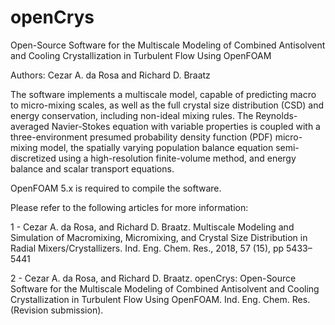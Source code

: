 # openCrys
Open-Source Software for the Multiscale Modeling of Combined Antisolvent and Cooling Crystallization in Turbulent Flow Using OpenFOAM

Authors: Cezar A. da Rosa and Richard D. Braatz
         
The software implements a multiscale model, capable of predicting macro to micro-mixing scales, as well as the full crystal size distribution (CSD) and energy conservation, including non-ideal mixing rules.
The Reynolds-averaged Navier-Stokes equation with variable properties is coupled with a three-environment presumed probability density function (PDF) micro-mixing model, the spatially varying population balance equation semi-discretized using a high-resolution finite-volume method, and energy balance and scalar transport equations.

OpenFOAM 5.x is required to compile the software.

Please refer to the following articles for more information:

1 - Cezar A. da Rosa, and Richard D. Braatz. Multiscale Modeling and Simulation of Macromixing, Micromixing, and Crystal Size Distribution     in Radial Mixers/Crystallizers. Ind. Eng. Chem. Res., 2018, 57 (15), pp 5433–5441
    
2 - Cezar A. da Rosa, and Richard D. Braatz. openCrys: Open-Source Software for the Multiscale Modeling of Combined Antisolvent and Cooling Crystallization in Turbulent Flow Using OpenFOAM. Ind. Eng. Chem. Res. (Revision submission).
